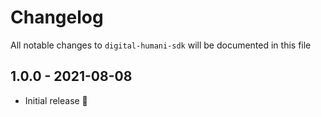 # Changelog

All notable changes to `digital-humani-sdk` will be documented in this file

## 1.0.0 - 2021-08-08

- Initial release 🎉
